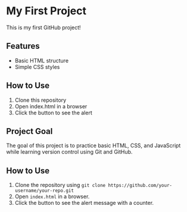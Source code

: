 # My First Project
This is my first GitHub project!

## Features
- Basic HTML structure
- Simple CSS styles

## How to Use
1. Clone this repository
2. Open index.html in a browser
3. Click the button to see the alert

## Project Goal
The goal of this project is to practice basic HTML, CSS, and JavaScript while learning version control using Git and GitHub.

## How to Use
1. Clone the repository using `git clone https://github.com/your-username/your-repo.git`
2. Open `index.html` in a browser.
3. Click the button to see the alert message with a counter.
